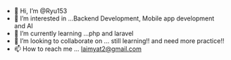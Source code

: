 - 👋 Hi, I’m @Ryu153
- 👀 I’m interested in ...Backend Development, Mobile app development and AI
- 🌱 I’m currently learning ...php and laravel
- 💞️ I’m looking to collaborate on ...  still learning!! and need more practice!!
- 📫 How to reach me ... laimyat2@gmail.com

<!---
Ryu153/Ryu153 is a ✨ special ✨ repository because its `README.md` (this file) appears on your GitHub profile.
You can click the Preview link to take a look at your changes.
--->
